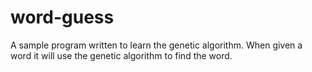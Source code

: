 # word-guess
A sample program written to learn the genetic algorithm. When given a word it will use the genetic algorithm to find the word.
